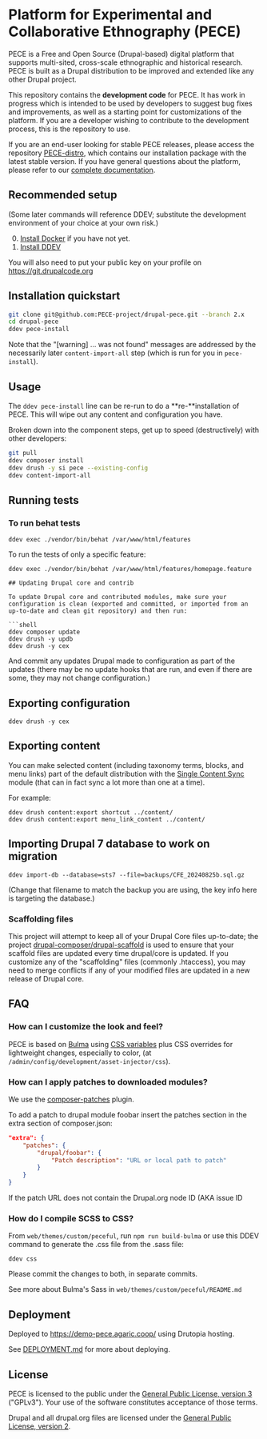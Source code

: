 # Platform for Experimental and Collaborative Ethnography (PECE)

PECE is a Free and Open Source (Drupal-based) digital platform that supports
multi-sited, cross-scale ethnographic and historical research. PECE is built
as a Drupal distribution to be improved and extended like any other Drupal project.

This repository contains the **development code** for PECE. It has work in progress which
is intended to be used by developers to suggest bug fixes and improvements,
as well as a starting point for customizations of the platform. If you are a
developer wishing to contribute to the development process, this is the
repository to use.

If you are an end-user looking for stable PECE releases, please access the repository
[PECE-distro](https://github.com/PECE-project/pece-distro), which contains our
installation package with the latest stable version. If you have general questions about
the platform, please refer to our [complete documentation](https://pece-project.github.io/drupal-pece/).

## Recommended setup

(Some later commands will reference DDEV; substitute the development environment of your choice at your own risk.)

0. [Install Docker](https://ddev.readthedocs.io/en/stable/users/install/docker-installation/) if you have not yet.
1. [Install DDEV](https://ddev.readthedocs.io/en/stable/users/install/ddev-installation/)

You will also need to put your public key on your profile on https://git.drupalcode.org

## Installation quickstart

```bash
git clone git@github.com:PECE-project/drupal-pece.git --branch 2.x
cd drupal-pece
ddev pece-install
```

Note that the "[warning] … was not found" messages are addressed by the necessarily later `content-import-all` step (which is run for you in `pece-install`).

## Usage

The `ddev pece-install` line can be re-run to do a **re-**installation of PECE.
This will wipe out any content and configuration you have.

Broken down into the component steps, get up to speed (destructively) with other developers:

```bash
git pull
ddev composer install
ddev drush -y si pece --existing-config
ddev content-import-all
```

## Running tests

### To run behat tests

```shell
ddev exec ./vendor/bin/behat /var/www/html/features
```

To run the tests of only a specific feature:
```shell
ddev exec ./vendor/bin/behat /var/www/html/features/homepage.feature

## Updating Drupal core and contrib

To update Drupal core and contributed modules, make sure your configuration is clean (exported and committed, or imported from an up-to-date and clean git repository) and then run:

```shell
ddev composer update
ddev drush -y updb
ddev drush -y cex
```

And commit any updates Drupal made to configuration as part of the updates (there may be no update hooks that are run, and even if there are some, they may not change configuration.)

## Exporting configuration

```shell
ddev drush -y cex
```

## Exporting content

You can make selected content (including taxonomy terms, blocks, and menu links) part of the default distribution with the [Single Content Sync](https://www.drupal.org/project/single_content_sync) module (that can in fact sync a lot more than one at a time).

For example:

```shell
ddev drush content:export shortcut ../content/
ddev drush content:export menu_link_content ../content/
```

## Importing Drupal 7 database to work on migration

```shell
ddev import-db --database=sts7 --file=backups/CFE_20240825b.sql.gz
```

(Change that filename to match the backup you are using, the key info here is targeting the database.)

### Scaffolding files

This project will attempt to keep all of your Drupal Core files up-to-date; the
project [drupal-composer/drupal-scaffold](https://github.com/drupal-composer/drupal-scaffold)
is used to ensure that your scaffold files are updated every time drupal/core is
updated. If you customize any of the "scaffolding" files (commonly .htaccess),
you may need to merge conflicts if any of your modified files are updated in a
new release of Drupal core.

## FAQ

### How can I customize the look and feel?

PECE is based on [Bulma](https://bulma.io/) using [CSS variables](https://bulma.io/documentation/features/css-variables/) plus CSS overrides for lightweight changes, especially to color, (at `/admin/config/development/asset-injector/css`).

### How can I apply patches to downloaded modules?

We use the [composer-patches](https://github.com/cweagans/composer-patches) plugin.

To add a patch to drupal module foobar insert the patches section in the extra
section of composer.json:
```json
"extra": {
    "patches": {
        "drupal/foobar": {
            "Patch description": "URL or local path to patch"
        }
    }
}
```

If the patch URL does not contain the Drupal.org node ID (AKA issue ID

### How do I compile SCSS to CSS?

From `web/themes/custom/peceful`, run `npm run build-bulma` or use this DDEV command to generate the .css file from the .sass file:

```
ddev css
```

Please commit the changes to both, in separate commits.

See more about Bulma's Sass in `web/themes/custom/peceful/README.md`

## Deployment

Deployed to https://demo-pece.agaric.coop/ using Drutopia hosting.

See [DEPLOYMENT.md](DEPLOYMENT.md) for more about deploying.

## License

PECE is licensed to the public under the [General Public License, version 3](https://www.gnu.org/licenses/gpl-3.0.txt) ("GPLv3"). Your use of the software constitutes acceptance of those terms.

Drupal and all drupal.org files are licensed under the [General Public License, version 2](https://www.drupal.org/about/licensing).
